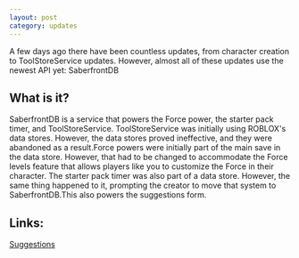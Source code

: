 ```yaml
---
layout: post
category: updates
---
```


A few days ago there have been countless updates, from character creation to ToolStoreService updates. However, 
almost all of these updates use the newest API yet: SaberfrontDB

What is it?
-----------

SaberfrontDB is a service that powers the Force power, the starter pack timer, and ToolStoreService. ToolStoreService was initially using ROBLOX's data stores. However, the data stores proved ineffective, and they were abandoned as a result.Force powers were initially part of the main save in the data store. However, that had to be changed to accommodate the Force levels feature that allows players like you to customize the Force in their character. The starter pack timer was also part of a data store. However, the same thing happened to it, prompting the creator to move that system to SaberfrontDB.This also powers the suggestions form. 

Links:
-------------
[Suggestions](https://docs.google.com/forms/d/e/1FAIpQLSesxmtLuz8qQkS3PKHp7EnR9qgTTrAAfcmfLyWO9reckaA2Tw/viewform)
